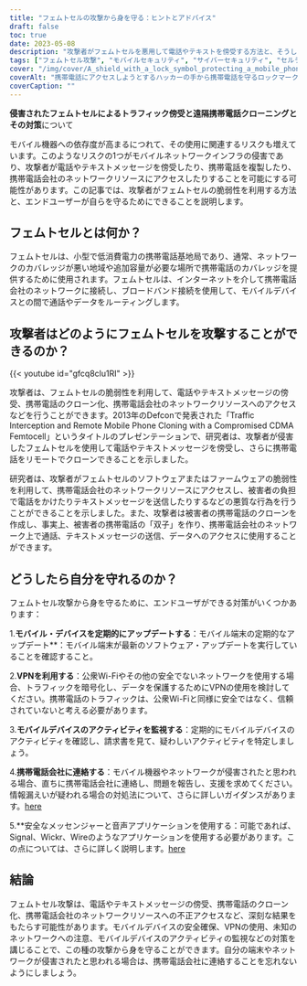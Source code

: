 ```yaml
---
title: "フェムトセルの攻撃から身を守る：ヒントとアドバイス"
draft: false
toc: true
date: 2023-05-08
description: "攻撃者がフェムトセルを悪用して電話やテキストを傍受する方法と、そうした攻撃から身を守るためにできることをご紹介します。"
tags: ["フェムトセル攻撃", "モバイルセキュリティ", "サイバーセキュリティ", "セルラーネットワーク", "仮想私設通信網", "フォーンクローニング", "データプライバシー", "インターネットセキュリティ", "モバイル機器", "セルラープロバイダー", "ネットワークセキュリティ", "無線セキュリティ", "携帯電話のセキュリティ", "脆弱性", "サイバー攻撃", "セキュリティパッチ", "データあんごうか", "サイバー犯罪", "セキュリティ対策", "セキュアメッセージング"]
cover: "/img/cover/A_shield_with_a_lock_symbol_protecting_a_mobile_phone.png"
coverAlt: "携帯電話にアクセスしようとするハッカーの手から携帯電話を守るロックマークのついた盾です。"
coverCaption: ""
---
```


**侵害されたフェムトセルによるトラフィック傍受と遠隔携帯電話クローニングとその対策**について

モバイル機器への依存度が高まるにつれて、その使用に関連するリスクも増えています。このようなリスクの1つがモバイルネットワークインフラの侵害であり、攻撃者が電話やテキストメッセージを傍受したり、携帯電話を複製したり、携帯電話会社のネットワークリソースにアクセスしたりすることを可能にする可能性があります。この記事では、攻撃者がフェムトセルの脆弱性を利用する方法と、エンドユーザーが自らを守るためにできることを説明します。

## フェムトセルとは何か？

フェムトセルは、小型で低消費電力の携帯電話基地局であり、通常、ネットワークのカバレッジが悪い地域や追加容量が必要な場所で携帯電話のカバレッジを提供するために使用されます。フェムトセルは、インターネットを介して携帯電話会社のネットワークに接続し、ブロードバンド接続を使用して、モバイルデバイスとの間で通話やデータをルーティングします。

## 攻撃者はどのようにフェムトセルを攻撃することができるのか？

{{< youtube id="gfcq8clu1RI" >}}

攻撃者は、フェムトセルの脆弱性を利用して、電話やテキストメッセージの傍受、携帯電話のクローン化、携帯電話会社のネットワークリソースへのアクセスなどを行うことができます。2013年のDefconで発表された「Traffic Interception and Remote Mobile Phone Cloning with a Compromised CDMA Femtocell」というタイトルのプレゼンテーションで、研究者は、攻撃者が侵害したフェムトセルを使用して電話やテキストメッセージを傍受し、さらに携帯電話をリモートでクローンできることを示しました。

研究者は、攻撃者がフェムトセルのソフトウェアまたはファームウェアの脆弱性を利用して、携帯電話会社のネットワークリソースにアクセスし、被害者の負担で電話をかけたりテキストメッセージを送信したりするなどの悪質な行為を行うことができることを示しました。また、攻撃者は被害者の携帯電話のクローンを作成し、事実上、被害者の携帯電話の「双子」を作り、携帯電話会社のネットワーク上で通話、テキストメッセージの送信、データへのアクセスに使用することができます。

## どうしたら自分を守れるのか？

フェムトセル攻撃から身を守るために、エンドユーザができる対策がいくつかあります：

1.**モバイル・デバイスを定期的にアップデートする**：モバイル端末の定期的なアップデート**：モバイル端末が最新のソフトウェア・アップデートを実行していることを確認すること。
   
2.**VPNを利用する**：公衆Wi-Fiやその他の安全でないネットワークを使用する場合、トラフィックを暗号化し、データを保護するためにVPNの使用を検討してください。携帯電話のトラフィックは、公衆Wi-Fiと同様に安全ではなく、信頼されていないと考える必要があります。

3.**モバイルデバイスのアクティビティを監視する**：定期的にモバイルデバイスのアクティビティを確認し、請求書を見て、疑わしいアクティビティを特定しましょう。

4.**携帯電話会社に連絡する**：モバイル機器やネットワークが侵害されたと思われる場合、直ちに携帯電話会社に連絡し、問題を報告し、支援を求めてください。情報漏えいが疑われる場合の対処法について、さらに詳しいガイダンスがあります。[here](https://simeononsecurity.ch/articles/what-to-do-if-you-suspect-your-computer-phone-or-email-is-compromised/)

5.**安全なメッセンジャーと音声アプリケーションを使用する：可能であれば、Signal、Wickr、Wireのようなアプリケーションを使用する必要があります。この点については、さらに詳しく説明します。[here](https://simeononsecurity.ch/recommendations/messengers/)

## 結論

フェムトセル攻撃は、電話やテキストメッセージの傍受、携帯電話のクローン化、携帯電話会社のネットワークリソースへの不正アクセスなど、深刻な結果をもたらす可能性があります。モバイルデバイスの安全確保、VPNの使用、未知のネットワークへの注意、モバイルデバイスのアクティビティの監視などの対策を講じることで、この種の攻撃から身を守ることができます。自分の端末やネットワークが侵害されたと思われる場合は、携帯電話会社に連絡することを忘れないようにしましょう。
